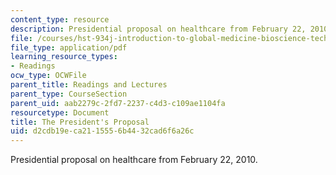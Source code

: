 ```yaml
---
content_type: resource
description: Presidential proposal on healthcare from February 22, 2010.
file: /courses/hst-934j-introduction-to-global-medicine-bioscience-technologies-disparities-strategies-spring-2010/d2cdb19eca2115556b4432cad6f6a26c_MITHST_934JS10_ses4_whthou.pdf
file_type: application/pdf
learning_resource_types:
- Readings
ocw_type: OCWFile
parent_title: Readings and Lectures
parent_type: CourseSection
parent_uid: aab2279c-2fd7-2237-c4d3-c109ae1104fa
resourcetype: Document
title: The President's Proposal
uid: d2cdb19e-ca21-1555-6b44-32cad6f6a26c
---
```

Presidential proposal on healthcare from February 22, 2010.

